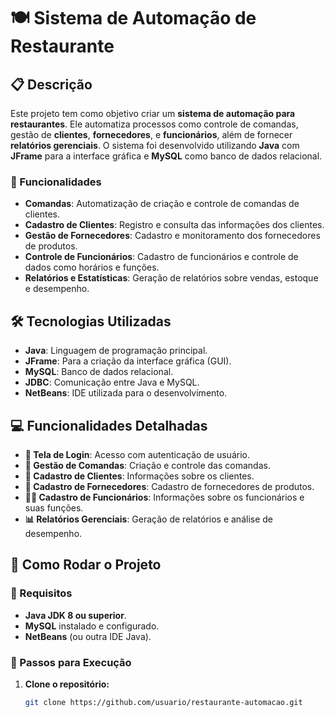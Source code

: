 # 🍽️ Sistema de Automação de Restaurante

## 📋 Descrição

Este projeto tem como objetivo criar um **sistema de automação para restaurantes**. Ele automatiza processos como controle de comandas, gestão de **clientes**, **fornecedores**, e **funcionários**, além de fornecer **relatórios gerenciais**. O sistema foi desenvolvido utilizando **Java** com **JFrame** para a interface gráfica e **MySQL** como banco de dados relacional.

### 🚀 Funcionalidades

- **Comandas**: Automatização de criação e controle de comandas de clientes.
- **Cadastro de Clientes**: Registro e consulta das informações dos clientes.
- **Gestão de Fornecedores**: Cadastro e monitoramento dos fornecedores de produtos.
- **Controle de Funcionários**: Cadastro de funcionários e controle de dados como horários e funções.
- **Relatórios e Estatísticas**: Geração de relatórios sobre vendas, estoque e desempenho.

## 🛠️ Tecnologias Utilizadas

- **Java**: Linguagem de programação principal.
- **JFrame**: Para a criação da interface gráfica (GUI).
- **MySQL**: Banco de dados relacional.
- **JDBC**: Comunicação entre Java e MySQL.
- **NetBeans**: IDE utilizada para o desenvolvimento.

## 💻 Funcionalidades Detalhadas

- **🔑 Tela de Login**: Acesso com autenticação de usuário.
- **📑 Gestão de Comandas**: Criação e controle das comandas.
- **👥 Cadastro de Clientes**: Informações sobre os clientes.
- **🏢 Cadastro de Fornecedores**: Cadastro de fornecedores de produtos.
- **🧑‍💼 Cadastro de Funcionários**: Informações sobre os funcionários e suas funções.
- **📊 Relatórios Gerenciais**: Geração de relatórios e análise de desempenho.

## 🚀 Como Rodar o Projeto

### 🔧 Requisitos

- **Java JDK 8 ou superior**.
- **MySQL** instalado e configurado.
- **NetBeans** (ou outra IDE Java).

### 📝 Passos para Execução

1. **Clone o repositório:**
   ```bash
   git clone https://github.com/usuario/restaurante-automacao.git

